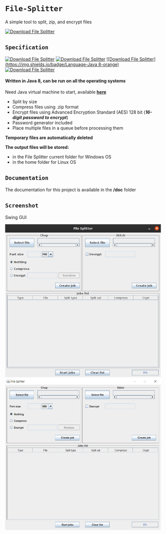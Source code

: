 # `File-Splitter`

A simple tool to split, zip, and encrypt files

[![Download File Splitter](https://a.fsdn.com/con/app/sf-download-button)](https://sourceforge.net/projects/tool-file-splitter/files/latest/download)

## `Specification`
[![Download File Splitter](https://img.shields.io/sourceforge/dt/tool-file-splitter.svg)](https://sourceforge.net/projects/tool-file-splitter/files/latest/download) [![Download File Splitter](https://img.shields.io/badge/Version-1.4-yellow)](https://sourceforge.net/projects/tool-file-splitter/files/latest/download) [![Download File Splitter](https://img.shields.io/badge/Language-Java 8-orange)](https://sourceforge.net/projects/tool-file-splitter/files/latest/download) [![Download File Splitter](https://img.shields.io/badge/Open_Source-GPL--3.0-informational)](https://sourceforge.net/projects/tool-file-splitter/files/latest/download)

#### Written in Java 8, can be run on all the operating systems
Need Java virtual machine to start, available [**here**](https://www.java.com/en/download/)

- Split by size
- Compress files using .zip format
- Encrypt files using Advanced Encryption Standard (AES) 128 bit (***16-digit password to encrypt***)
- Password generator included
- Place multiple files in a queue before processing them

**Temporary files are automatically deleted**

**The output files will be stored:**
- in the File Splitter current folder for Windows OS
- in the home folder for Linux OS

## `Documentation`
The documentation for this project is available in the **/doc** folder

## `Screenshot`
Swing GUI

![](doc/ScreenshotLinux.png)
![](doc/ScreenshotWindows.png)
